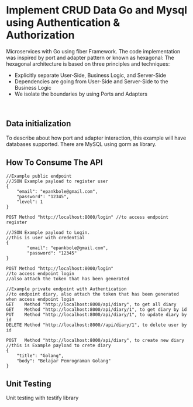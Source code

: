 # Implement CRUD Data Go and Mysql using Authentication & Authorization

Microservices with Go using fiber Framework. The code implementation was inspired by port and adapter pattern or known as hexagonal:
The hexagonal architecture is based on three principles and techniques:

- Explicitly separate User-Side, Business Logic, and Server-Side
- Dependencies are going from User-Side and Server-Side to the Business Logic
- We isolate the boundaries by using Ports and Adapters

<br>

## Data initialization
To describe about how port and adapter interaction, this example will have databases supported. There are MySQL using gorm as library.

## How To Consume The API

    //Example public endpoint
    //JSON Example payload to register user
    {
    	"email": "epankbole@gmail.com",
    	"password": "12345",
        "level": 1
    }
    
    POST Method "http://localhost:8000/login" //to access endpoint register
    
    //JSON Example payload to Login.
    //this is user with credential
    {
    		"email": "epankbole@gmail.com",
    		"password": "12345"
    }
    
    POST Method "http://localhost:8000/login" 
    //to access endpoint login
    //also attach the token that has been generated
    
    //Example private endpoint with Authentication
    //to endpoint diary, also attach the token that has been generated when access endpoint login
    GET    Method "http://localhost:8000/api/diary", to get all diary
    GET    Method "http://localhost:8000/api/diary/1", to get diary by id
    PUT    Method "http://localhost:8000/api/diary/1", to update diary by id
    DELETE Method "http://localhost:8000//api/diary/1", to delete user by id
    
    POST   Method "http://localhost:8000/api/diary", to create new diary
    //this is Example payload to crete diary
    {
    	"title": "Golang",
    	"body": "Belajar Pemrograman Golang"
    }


## Unit Testing
Unit testing with testify library



